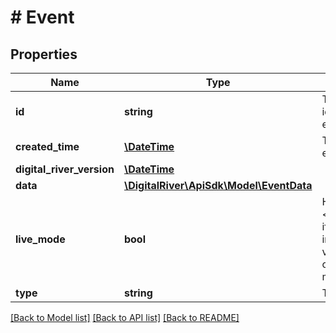 # # Event

## Properties

Name | Type | Description | Notes
------------ | ------------- | ------------- | -------------
**id** | **string** | The unique identifier of the event. | 
**created_time** | [**\DateTime**](\DateTime.md) | The time when the event was created. | [optional] 
**digital_river_version** | [**\DateTime**](\DateTime.md) |  | 
**data** | [**\DigitalRiver\ApiSdk\Model\EventData**](EventData.md) |  | 
**live_mode** | **bool** | Has the value &lt;code&gt;true&lt;/code&gt; if the object exists in live mode or the value false if the object exists in test mode. | 
**type** | **string** | The [type of event](https://docs.digitalriver.com/digital-river-api/events-and-webhooks-1/events-1/event-types). | 

[[Back to Model list]](../../README.md#documentation-for-models) [[Back to API list]](../../README.md#documentation-for-api-endpoints) [[Back to README]](../../README.md)


